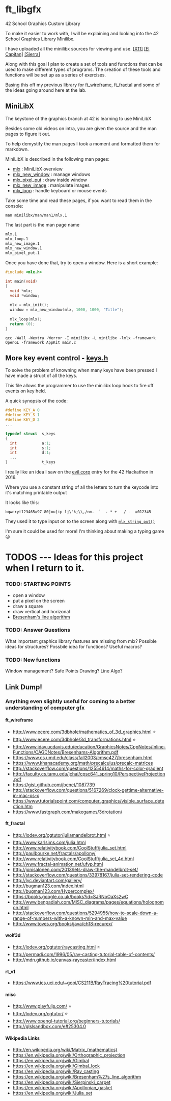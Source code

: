 # ft_libgfx
42 School Graphics Custom Library

To make it easier to work with, I will be explaining and looking into the 42 School Graphics Library Minilibx.

I have uploaded all the minilibx sources for viewing and use.
[[X11]](https://github.com/qst0/ft_libgfx/tree/master/minilibx_X11_sources)
[[El Capitan]](https://github.com/qst0/ft_libgfx/tree/master/minilibx_macos_elcapitan)
[[Sierra]](https://github.com/qst0/ft_libgfx/tree/master/minilibx_macos_sierra)

Along with this goal I plan to create a set of tools and functions that can be used to make different types of programs.
The creation of these tools and functions will be set up as a series of exercises.

Basing this off my previous library for [ft_wireframe](https://github.com/qst0/ft_wireframe), [ft_fractal](https://github.com/qst0/ft_fractal) and some of the ideas going around here at the lab.

## MiniLibX

The keystone of the graphics branch at 42 is learning to use MiniLibX

Besides some old videos on intra, you are given the source and the man pages to figure it out.

To help demystify the man pages I took a moment and formatted them for markdown.

MiniLibX is described in the following man pages:

* [mlx](man_mlx.md) : MiniLibX overview
* [mlx_new_window](man_mlx_new_window.md) : manage windows
* [mlx_pixel_put](man_mlx_pixel_put.md) : draw inside window
* [mlx_new_image](man_mlx_new_image.md) : manipulate images
* [mlx_loop](man_mlx_loop.md) : handle keyboard or mouse events

Take some time and read these pages, if you want to read them in the console:

`man minilibx/man/man1/mlx.1`

The last part is the man page name

```BASH
mlx.1
mlx_loop.1
mlx_new_image.1
mlx_new_window.1
mlx_pixel_put.1
```

Once you have done that, try to open a window.
Here is a short example:

``` C
#include <mlx.h>

int main(void)
{
  void *mlx;
  void *window;
  
  mlx = mlx_init();
  window = mlx_new_window(mlx, 1000, 1000, "Title");
  
  mlx_loop(mlx);
  return (0);
}
```

`gcc -Wall -Wextra -Werror -I minilibx -L minilibx -lmlx -framework OpenGL -framework AppKit main.c`

## More key event control - [keys.h](keys.h)

To solve the problem of knowning when many keys have been pressed I have made a struct of all the keys.

This file allows the programmer to use the minilibx loop hook to fire off events on key held.

A quick synopsis of the code:
```C
#define KEY_A 0
#define KEY_S 1
#define KEY_D 2
...

typedef struct  s_keys
{
  int           a:1;
  int           s:1;
  int           d:1;
  ...
}               t_keys
```

I really like an idea I saw on the [evil corp](https://github.com/coder-guy22296/EvilCorp) entry for the 42 Hackathon in 2016.

Where you use a constant string of all the letters to turn the keycode into it's matching printable output

It looks like this:

```
bqweryt123465=97-80]ou[ip lj\"k;\\,/nm.  ` 	. * +   / -  =012345
```

They used it to type input on to the screen along with [`mlx_string_put()`](man_mlx_pixel_put.md)

I'm sure it could be used for more! I'm thinking about making a typing game :wink:

# TODOS --- Ideas for this project when I return to it.

### TODO: STARTING POINTS

* open a window
* put a pixel on the screen
* draw a square
* draw vertical and horizonal
* [Bresenham's line algorithm](http://graphics.idav.ucdavis.edu/education/GraphicsNotes/Bresenhams-Algorithm.pdf)

### TODO: Answer Questions
What important graphics library features are missing from mlx?
Possible ideas for structures?
Possbile idea for functions?
Useful macros?

### TODO: New functions

Window management?
Safe Points Drawing?
Line Algo?

## Link Dump!
### Anything even slightly useful for coming to a better understanding of computer gfx

#### ft_wireframe
* http://www.ecere.com/3dbhole/mathematics_of_3d_graphics.html :star:
* http://www.ecere.com/3dbhole/3d_transformations.html :star:
* http://www.idav.ucdavis.edu/education/GraphicsNotes/CppNotes/Inline-Functions/CAGDNotes/Bresenhams-Algorithm.pdf
* https://www.cs.umd.edu/class/fall2003/cmsc427/bresenham.html
* https://www.khanacademy.org/math/precalculus/precalc-matrices
* http://stackoverflow.com/questions/12554614/maths-for-color-gradient
* http://faculty.cs.tamu.edu/jchai/cpsc641_spring10/PerspectiveProjection.pdf
* https://gist.github.com/jbenet/1087739
* http://stackoverflow.com/questions/5167269/clock-gettime-alternative-in-mac-os-x
* https://www.tutorialspoint.com/computer_graphics/visible_surface_detection.htm
* https://www.fastgraph.com/makegames/3drotation/

#### ft_fractal
* http://lodev.org/cgtutor/juliamandelbrot.html :star:
* http://www.karlsims.com/julia.html
* http://www.relativitybook.com/CoolStuff/julia_set.html
* http://paulbourke.net/fractals/apollony/
* http://www.relativitybook.com/CoolStuff/julia_set_4d.html
* http://www.fractal-animation.net/ufvp.html
* http://jonisalonen.com/2013/lets-draw-the-mandelbrot-set/
* http://stackoverflow.com/questions/33978167/julia-set-rendering-code
* http://lyc.deviantart.com/gallery/
* http://bugman123.com/index.html
* http://bugman123.com/Hypercomplex/
* https://books.google.co.uk/books?id=SJRNoOaXs2wC
* http://www.benpadiah.com/MISC_diagrams/pages/equations/holognomon.html
* http://stackoverflow.com/questions/5294955/how-to-scale-down-a-range-of-numbers-with-a-known-min-and-max-value
* http://www.toves.org/books/java/ch18-recurex/

#### wolf3d
* http://lodev.org/cgtutor/raycasting.html :star:
* http://permadi.com/1996/05/ray-casting-tutorial-table-of-contents/
* http://mdn.github.io/canvas-raycaster/index.html

#### rt_v1
* https://www.ics.uci.edu/~gopi/CS211B/RayTracing%20tutorial.pdf

#### misc
* http://www.playfuljs.com/ :star:
* http://lodev.org/cgtutor/ :star:
* http://www.opengl-tutorial.org/beginners-tutorials/
* http://glslsandbox.com/e#25304.0


#### Wikipedia Links
* http://en.wikipedia.org/wiki/Matrix_(mathematics)
* https://en.wikipedia.org/wiki/Orthographic_projection
* https://en.wikipedia.org/wiki/Gimbal
* https://en.wikipedia.org/wiki/Gimbal_lock
* https://en.wikipedia.org/wiki/Ray_casting
* https://en.wikipedia.org/wiki/Bresenham%27s_line_algorithm
* https://en.wikipedia.org/wiki/Sierpinski_carpet
* https://en.wikipedia.org/wiki/Apollonian_gasket
* https://en.wikipedia.org/wiki/Julia_set

